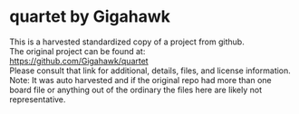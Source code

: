 
# quartet by Gigahawk  
This is a harvested standardized copy of a project from github.  
The original project can be found at:  
https://github.com/Gigahawk/quartet  
Please consult that link for additional, details, files, and license information.  
Note: It was auto harvested and if the original repo had more than one board file or anything out of the ordinary the files here are likely not representative.  
    